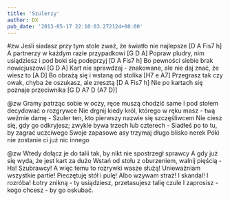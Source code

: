 ```yaml
---
title: 'Szulerzy'
author: DX
pub_date: '2013-05-17 22:10:03.272124+00:00'
---
```


#zw
Jeśli siadasz przy tym stole zważ, że światło nie najlepsze [D A Fis7 h]
A partnerzy w każdym razie przypadkowi [G D A]
Popraw pludry, nim usiądziesz i pod boki się podeprzyj [D A Fis7 h]
Bo pewności siebie brak nowicjuszowi [G D A]
Kart nie sprawdzaj - znakowane, ale nie daj znać, że wiesz to [A D]
Bo obrażą się i wstaną od stolika [H7 e A7]
Przegrasz tak czy owak, chyba że oszukasz, ale zresztą [D A Fis7 h]
Nie po kartach się poznaje przeciwnika [G D A7 D (A7 D)]

@zw
Gramy patrząc sobie w oczy, ręce muszą chodzić same
I pod stołem decydować o rozgrywce
Nie drgnij kiedy król, którego w ręku masz - twą weźmie damę -
Szuler ten, kto pierwszy nazwie się szczęśliwcem
Nie ciesz się, gdy go odkryjesz; zwykle bywa trzech lub czterech -
Siadłeś po to tu, by zagrać uczciwego
Swoje zapasowe asy trzymaj długo blisko nerek
Póki nie zostanie ci już nic innego

@zw
Wtedy dołącz je do talii tak, by nikt nie spostrzegł sprawcy
A gdy już się wyda, że jest kart za dużo
Wstań od stołu z oburzeniem, walnij pięścią - Ha! Szubrawcy!
A więc temu to rozrywki wasze służą!
Unieważniam wszystkie partie! Pieczętuję stół i pulę!
Albo wzywam straż! I skandal! I rozróba!
Łotry znikną - ty usiądziesz, przetasujesz talię czule
I zaprosisz - kogo chcesz - by go oskubać.